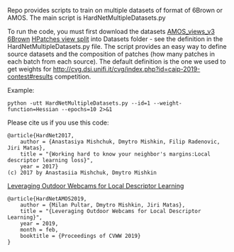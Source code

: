 Repo provides scripts to train on multiple datasets of format of 6Brown or AMOS. The main script is HardNetMultipleDatasets.py

To run the code, you must first download the datasets [AMOS_views_v3](https://drive.google.com/open?id=1Dza78UlrbHKG83XZlvNKOiAHVWg3uiHn) 
[6Brown](https://drive.google.com/drive/folders/1dxxsO8Ob2WLTHqa5nwRpsGhXfYwPSreV?usp=sharing) 
[HPatches view split](https://drive.google.com/file/d/1gQu4sQ7nZP-a2p_2ffRq0V3avEBlJhQz/view?usp=sharing) into Datasets folder - see the definition in the HardNetMultipleDatasets.py file. The script provides an easy way to define source datasets and the composition of patches (how many patches in each batch from each source). The default definition is the one we used to get weights for http://cvg.dsi.unifi.it/cvg/index.php?id=caip-2019-contest#results competition.

Example:
```
python -utt HardNetMultipleDatasets.py --id=1 --weight-function=Hessian --epochs=10 2>&1
```

Please cite us if you use this code:
```
@article{HardNet2017,
    author = {Anastasiya Mishchuk, Dmytro Mishkin, Filip Radenovic, Jiri Matas},
    title = "{Working hard to know your neighbor's margins:Local descriptor learning loss}",
    year = 2017}
(c) 2017 by Anastasiia Mishchuk, Dmytro Mishkin
```

[Leveraging Outdoor Webcams for Local Descriptor Learning](http://diglib.tugraz.at/download.php?id=5c5941d91cdd5&location=browse)
```
@article{HardNetAMOS2019,
    author = {Milan Pultar, Dmytro Mishkin, Jiri Matas},
    title = "{Leveraging Outdoor Webcams for Local Descriptor Learning}",
    year = 2019,
    month = feb,
    booktitle = {Proceedings of CVWW 2019}
}
```
